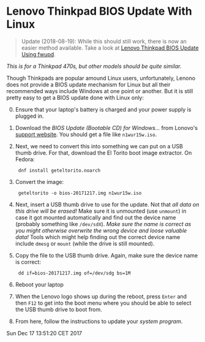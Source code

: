 Lenovo Thinkpad BIOS Update With Linux
======================================

> Update (2018-08-19): While this should still work, there is now an easier
> method available. Take a look at [Lenovo Thinkpad BIOS Update Using
> fwupd](/20180819-easy-thinkpad-bios-update).

*This is for a Thinkpad 470s, but other models should be quite similar.*

Though Thinkpads are popular amound Linux users, unfortunately, Lenono does not
provide a BIOS update mechanism for Linux but all their recommended ways
include Windows at one point or another. But it is still pretty easy to get a
BIOS update done with Linux only:

0. Ensure that your laptop's battery is charged and your power supply is
   plugged in.

1. Download the *BIOS Update (Bootable CD) for Windows…* from Lonovo's [support
   website](https://pcsupport.lenovo.com/de/en/products/laptops-and-netbooks/thinkpad-t-series-laptops/thinkpad-t470s/downloads).
   You should get a file like `n1wur15w.iso`.

2. Next, we need to convert this into something we can put on a USB thumb
   drive. For that, download the El Torito boot image extractor. On Fedora:

        dnf install geteltorito.noarch

3. Convert the image:

        geteltorito -o bios-20171217.img n1wur15w.iso

4. Next, insert a USB thumb drive to use for the update. Not that *all data on
   this drive will be erased!* Make sure it is unmounted (use `unmount`) in
   case it got mounted automatically and find out the device name (probably
   something like `/dev/sdX`). *Make sure the name is correct as you might
   otherwise overwrite the wrong device and loose valuable data!* Tools which
   might help finding out the correct device name include `dmesg` or `mount`
   (while the drive is still mounted).

5. Copy the file to the USB thumb drive. Again, make sure the device name is
   correct:

        dd if=bios-20171217.img of=/dev/sdg bs=1M

6. Reboot your laptop

7. When the Lenovo logo shows up during the reboot, press `Enter` and then
   `F12` to get into the boot menu where you should be able to select the USB
   thumb drive to boot from.

8. From here, follow the instructions to update your *system program*.

<time>Sun Dec 17 13:51:20 CET 2017</time>
